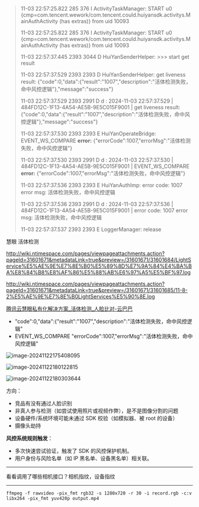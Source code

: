 >11-03 22:57:25.822  285  376 I ActivityTaskManager: START u0 {cmp=com.tencent.wework/com.tencent.could.huiyansdk.activitys.MainAuthActivity (has extras)} from uid 10093
>
>11-03 22:57:25.822  285  376 I ActivityTaskManager: START u0 {cmp=com.tencent.wework/com.tencent.could.huiyansdk.activitys.MainAuthActivity (has extras)} from uid 10093
>
>11-03 22:57:37.445  2393  3044 D HuiYanSenderHelper: >>> start get result
>
>11-03 22:57:37.529  2393  2393 D HuiYanSenderHelper: get liveness result: {"code":0,"data":{"result":"1007","description":"活体检测失败，命中风控逻辑"},"message":"success"}
>
>11-03 22:57:37.529  2393  2991 D d    : 2024-11-03 22:57:37.529 | 484FD12C-1F13-4A54-AE5B-9E5C015F9001 | get liveness result: {"code":0,"data":{"result":"1007","description":"活体检测失败，命中风控逻辑"},"message":"success"}
>
>11-03 22:57:37.530  2393  2393 E HuiYanOperateBridge: EVENT_WS_COMPARE **error:** {"errorCode":1007,"errorMsg":"活体检测失败，命中风控逻辑"}
>
>11-03 22:57:37.530  2393  2991 D d    : 2024-11-03 22:57:37.530 | 484FD12C-1F13-4A54-AE5B-9E5C015F9001 | EVENT_WS_COMPARE **error:** {"errorCode":1007,"errorMsg":"活体检测失败，命中风控逻辑"}
>
>11-03 22:57:37.536  2393  2393 E HuiYanAuthImp: error code: 1007 error msg: 活体检测失败，命中风控逻辑
>
>11-03 22:57:37.536  2393  2991 D d    : 2024-11-03 22:57:37.536 | 484FD12C-1F13-4A54-AE5B-9E5C015F9001 | error code: 1007 error msg: 活体检测失败，命中风控逻辑
>
>11-03 22:57:37.537  2393  2393 E LoggerManager: release

慧眼 活体检测

http://wiki.ntimespace.com/pages/viewpageattachments.action?pageId=31601671&metadataLink=true&preview=/31601671/31601684/LightService%E5%AE%9E%E7%8E%B0%E5%89%8D%E7%9A%84%E4%BA%BA%E8%84%B8%E8%AF%86%E5%88%AB%E6%97%A5%E5%BF%97.log

http://wiki.ntimespace.com/pages/viewpageattachments.action?pageId=31601671&metadataLink=true&preview=/31601671/31601685/11-8-2%E5%AE%9E%E7%8E%B0LightServices%E5%90%8E.log



[腾讯云慧眼私有化解决方案_活体检测_人脸比对-云巴巴](https://www.yun88.com/product/2409.html)

- "code":0,"data":{"result":"1007","description":"活体检测失败，命中风控逻辑"
- EVENT_WS_COMPARE "errorCode":1007,"errorMsg":"活体检测失败，命中风控逻辑"



![image-20241122175408095](https://cdn.jsdelivr.net/gh/chaixiang2002/repo/picgo/img/202411221754915.png)

![image-20241122180122815](https://cdn.jsdelivr.net/gh/chaixiang2002/repo/picgo/img/202411221801777.png)

![image-20241122180303644](https://cdn.jsdelivr.net/gh/chaixiang2002/repo/picgo/img/202411221803695.png)





方向：

- 竞品有没有通过人脸识别
- 非真人参与检测（如尝试使用照片或视频作弊），是不是图像分割的问题
- 设备硬件/系统环境可能未通过 SDK 校验（如模拟器、被 root 的设备）
- 摄像头劫持



**风控系统规则触发**：

- 多次快速尝试验证，触发了 SDK 的风控保护机制。
- 用户身份与风险名单（如 IP 黑名单、设备黑名单）相关联。

--------

看看调用了哪些相机接口？相机指纹，设备指纹

---

```
ffmpeg -f rawvideo -pix_fmt rgb32 -s 1280x720 -r 30 -i record.rgb -c:v libx264 -pix_fmt yuv420p output.mp4

```

